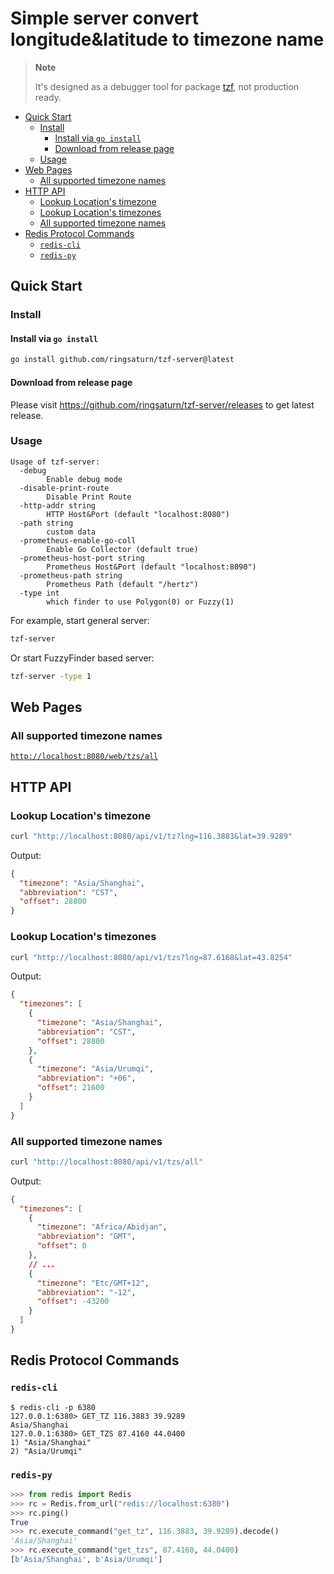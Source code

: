 <h1>Simple server convert longitude&latitude to timezone name</h1>

> **Note**
>
> It's designed as a debugger tool for package
> [tzf](https://github.com/ringsaturn/tzf), not production ready.

- [Quick Start](#quick-start)
  - [Install](#install)
    - [Install via `go install`](#install-via-go-install)
    - [Download from release page](#download-from-release-page)
  - [Usage](#usage)
- [Web Pages](#web-pages)
  - [All supported timezone names](#all-supported-timezone-names)
- [HTTP API](#http-api)
  - [Lookup Location's timezone](#lookup-locations-timezone)
  - [Lookup Location's timezones](#lookup-locations-timezones)
  - [All supported timezone names](#all-supported-timezone-names-1)
- [Redis Protocol Commands](#redis-protocol-commands)
  - [`redis-cli`](#redis-cli)
  - [`redis-py`](#redis-py)

## Quick Start

### Install

#### Install via `go install`

```bash
go install github.com/ringsaturn/tzf-server@latest
```

#### Download from release page

Please visit <https://github.com/ringsaturn/tzf-server/releases> to get latest
release.

### Usage

```console
Usage of tzf-server:
  -debug
        Enable debug mode
  -disable-print-route
        Disable Print Route
  -http-addr string
        HTTP Host&Port (default "localhost:8080")
  -path string
        custom data
  -prometheus-enable-go-coll
        Enable Go Collector (default true)
  -prometheus-host-port string
        Prometheus Host&Port (default "localhost:8090")
  -prometheus-path string
        Prometheus Path (default "/hertz")
  -type int
        which finder to use Polygon(0) or Fuzzy(1)
```

For example, start general server:

```bash
tzf-server
```

Or start FuzzyFinder based server:

```bash
tzf-server -type 1
```

## Web Pages

### All supported timezone names

[`http://localhost:8080/web/tzs/all`](http://localhost:8080/web/tzs/all)

## HTTP API

### Lookup Location's timezone

```bash
curl "http://localhost:8080/api/v1/tz?lng=116.3883&lat=39.9289"
```

Output:

```json
{
  "timezone": "Asia/Shanghai",
  "abbreviation": "CST",
  "offset": 28800
}
```

### Lookup Location's timezones

```bash
curl "http://localhost:8080/api/v1/tzs?lng=87.6168&lat=43.8254"
```

Output:

```json
{
  "timezones": [
    {
      "timezone": "Asia/Shanghai",
      "abbreviation": "CST",
      "offset": 28800
    },
    {
      "timezone": "Asia/Urumqi",
      "abbreviation": "+06",
      "offset": 21600
    }
  ]
}
```

### All supported timezone names

```bash
curl "http://localhost:8080/api/v1/tzs/all"
```

Output:

```json
{
  "timezones": [
    {
      "timezone": "Africa/Abidjan",
      "abbreviation": "GMT",
      "offset": 0
    },
    // ...
    {
      "timezone": "Etc/GMT+12",
      "abbreviation": "-12",
      "offset": -43200
    }
  ]
}
```

## Redis Protocol Commands

### `redis-cli`

```
$ redis-cli -p 6380
127.0.0.1:6380> GET_TZ 116.3883 39.9289
Asia/Shanghai
127.0.0.1:6380> GET_TZS 87.4160 44.0400
1) "Asia/Shanghai"
2) "Asia/Urumqi"
```

### `redis-py`

```python
>>> from redis import Redis
>>> rc = Redis.from_url("redis://localhost:6380")
>>> rc.ping()
True
>>> rc.execute_command("get_tz", 116.3883, 39.9289).decode()
'Asia/Shanghai'
>>> rc.execute_command("get_tzs", 87.4160, 44.0400)
[b'Asia/Shanghai', b'Asia/Urumqi']
```
